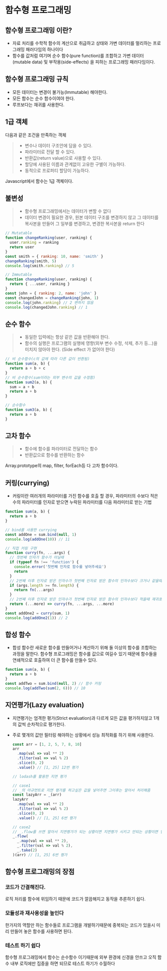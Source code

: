 # 함수형 프로그래밍

## 함수형 프로그래밍 이란?

- 자료 처리를 수학적 함수의 계산으로 취급하고 상태와 가변 데이터를 멀리하는 프로그래밍 패러다임의 하나이다
- 함수를 값처럼 여기며 순수 함수(pure function)를 조합하고 가변 데이터(mutable data) 및 부작용(side-effects) 을 피하는 프로그래밍 패러다임이다.

## 함수형 프로그래밍 규칙

- 모든 데이터는 변경이 불가능(Immutable) 해야한다.
- 모든 함수는 순수 함수이여야 한다.
- 루프보다는 재귀를 사용한다.

## 1급 객체

다음과 같은 조건을 만족하는 객체

> - 변수나 데이터 구조안에 담을 수 있다.
> - 파라미터로 전달 할 수 있다.
> - 반환값(return value)으로 사용할 수 있다.
> - 할당에 사용된 이름과 관계없이 고유한 구별이 가능하다.
> - 동적으로 프로퍼티 할당이 가능하다.

Javascript에서 함수는 1급 객체이다.

## 불변성

> - 함수형 프로그래밍에서는 데이터가 변할 수 없다
> - 데이터 변경이 필요한 경우, 원본 데이터 구조를 변경하지 않고 그 데이터를 복사본을 만들어 그 일부를 변경하고, 변경한 복사본을 return 한다

```javascript
// Mutatable
function changeRanking(user, ranking) {
  user.ranking = ranking
  return user
}
const smith = { ranking: 10, name: 'smith' }
changeRanking(smith, 5)
console.log(smith.ranking) // 5

// Immutable
function changeRanking(user, ranking) {
  return { ...user, ranking }
}
const john = { ranking: 2, name: 'john' }
const changedJohn = changeRanking(john, 1)
console.log(john.ranking) // 2 변하지 않음
console.log(changedJohn.ranking) // 1
```

## 순수 함수

> - 동일한 입력에는 항상 같은 값을 반환해야 한다.
> - 함수의 실행은 프로그램의 실행에 영향(외부 변수 수정, 삭제, 추가 등...)을 미치지 않아야 한다. (Side effect 가 없어야 한다)

```javascript
// 비 순수함수(c의 값에 따라 다른 값이 반환됨)
function sum(a, b) {
  return a + b + c
}
// 비 순수함수(sum이라는 외부 변수의 값을 수정함)
function sum2(a, b) {
  sum = a + b
  return a + b
}

// 순수함수
function sum3(a, b) {
  return a + b
}
```

## 고차 함수

> - 함수에 함수를 파라미터로 전달하는 함수
> - 반환값으로 함수를 반환하는 함수

Array.prototype의 map, filter, forEach등 다 고차 함수이다.

## 커링(currying)

- 커링이란 여러개의 파라미터를 가진 함수를 호출 할 경우, 파라미터의 수보다 적은 수의 파라미터를 인자로 받으면 누락된 파라미터를 다음 파라미터로 받는 기법

```javascript
function sum(a, b) {
  return a + b
}

// bind를 사용한 currying
const addOne = sum.bind(null, 1)
console.log(addOne(10)) // 11

// 직접 커링 구현
function curry(fn, ...args) {
  // 첫번째 인자가 함수가 아닐때
  if (typeof fn !== 'function') {
    console.error('첫번째 인자로 함수를 넣어주세요')
    return
  }
  // 2번째 이후 인자로 받은 인자수가 첫번째 인자로 받은 함수의 인자수보다 크거나 같을때
  if (args.length >= fn.length) {
    return fn(...args)
  }
  // 2번째 이후 인자로 받은 인자수가 첫번째 인자로 받은 함수의 인자수보다 적을때 재귀호출
  return (...more) => curry(fn, ...args, ...more)
}
const addOne2 = curry(sum, 1)
console.log(addOne2(1)) // 2
```

## 합성 함수

- 합성 함수란 새로운 함수를 만들어거나 계산하기 위해 둘 이상의 함수를 조합하는 과정을 말한다. 함수형 프로그래밍은 함수를 값으로 여길수 있기 때문에 함수들을 연쇄적으로 호출하여 더 큰 함수를 만들수 있다.

```javascript
function sum(a, b) {
  return a + b
}
const addTwo = sum.bind(null, 2) // 함수 커링
console.log(addTwo(sum(2, 6))) // 10
```

## 지연평가(Lazy evaluation)

- 지연평가는 엄격한 평가(Strict evaluation)과 다르게 모든 값을 평가하지않고 1개의 값씩 순차적으로 평가한다.
- 주로 몇개의 값만 필터링 해야하는 상황에서 성능 최적화를 하기 위해 사용한다.

  ```javascript
  const arr = [1, 2, 5, 7, 8, 10]
  arr
    .map(val => val ** 2)
    .filter(val => val % 2)
    .slice(0, 2)
    .value() // [1, 25] 12번 평가

  // lodash를 활용한 지연 평가

  // case1
  // _의 아규먼트로 지연 평가를 하고싶은 값을 넣어주면 그이후는 알아서 처리해줌
  const lazyArr = _(arr)
  lazyArr
    .map(val => val ** 2)
    .filter(val => val % 2)
    .slice(0, 2)
    .value() // [1, 25] 6번 평가

  // case2
  // _.flow를 쓰면 알아서 지연평가가 되는 상황이면 지연평가 시키고 안되는 상황이면 엄격한 평가로 처리함
  _.flow(
    _.map(val => val ** 2),
    _.filter(val => val % 2),
    _.take(2)
  )(arr) // [1, 25] 6번 평가
  ```

## 함수형 프로그래밍의 장점

### 코드가 간결해진다.

로직 처리를 함수에 위임하기 때문에 코드가 깔끔해지고 동작을 추론하기 쉽다.

### 모듈성과 재사용성을 높인다

한가지의 역할만 하는 함수들로 프로그램을 개발하기때문에 중복되는 코드가 있을시 미리 만들어 놓은 함수를 사용하면 된다.

### 테스트 하기 쉽다

함수형 프로그래밍에서 함수는 순수함수 이기때문에 외부 환경에 신경을 안쓰고 오직 함수 내부 로직에만 집중을 하면 되므로 테스트 하기가 수월하다
